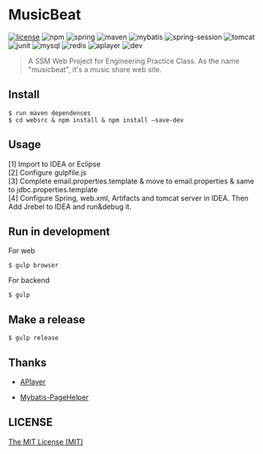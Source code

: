 # MusicBeat

[![license](https://img.shields.io/badge/license-MIT-brightgreen.svg)](https://github.com/303Lab/MusicBeat/blob/dev/LICENSE)
![npm](https://img.shields.io/badge/npm-v3.10.10-blue.svg)
![spring](https://img.shields.io/badge/spring-v4.3.6-orange.svg)
![maven](https://img.shields.io/badge/maven-v3.3.9-lightgrey.svg)
![mybatis](https://img.shields.io/badge/mybatis-v3.4.2-red.svg)
![spring-session](https://img.shields.io/badge/spring--session-v1.3.0-brightgreen.svg)
![tomcat](https://img.shields.io/badge/tomcat-v8.5.9-blue.svg)
![junit](https://img.shields.io/badge/junit-v4.12-orange.svg)
![mysql](https://img.shields.io/badge/mysql-v5.7.17-yellow.svg)
![redis](https://img.shields.io/badge/redis-v3.2.100-lightgrey.svg)
![aplayer](https://img.shields.io/badge/aplayer-v1.5.9-red.svg)
![dev](https://img.shields.io/badge/-dev-red.svg)

> A SSM Web Project for Engineering Practice Class. As the name "musicbeat", it's a music share web site.

## Install

```
$ run maven dependences
$ cd websrc & npm install & npm install –save-dev
```

## Usage

[1] Import to IDEA or Eclipse  
[2] Configure gulpfile.js  
[3] Complete email.properties.template & move to email.properties & same to jdbc.properties.template  
[4] Configure Spring, web.xml, Artifacts and tomcat server in IDEA. Then Add Jrebel to IDEA and run&debug it.

## Run in development  
For web
```
$ gulp browser
```
For backend
```
$ gulp
```

## Make a release

```
$ gulp release
```

## Thanks

- [APlayer](https://github.com/DIYgod/APlayer)

- [Mybatis-PageHelper](https://github.com/pagehelper/Mybatis-PageHelper)

## LICENSE

[The MIT License (MIT)](https://github.com/303Lab/MusicBeat/blob/dev/LICENSE)
